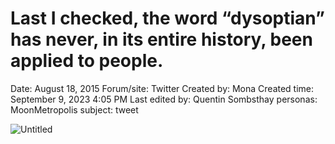 # Last I checked, the word “dysoptian” has never, in its entire history, been applied to people.

Date: August 18, 2015
Forum/site: Twitter
Created by: Mona
Created time: September 9, 2023 4:05 PM
Last edited by: Quentin Sombsthay
personas: MoonMetropolis
subject: tweet

![Untitled](../../../Joshua%E2%80%99s%20personas%20&%20victimes%2047f302c3ee7140169d02d7ecbb1b2b4c/Rushes%20Personas%2026f0f60550004a05bb97f11a02504bf4/Tweets%20&%20Comments%20MoonMetropolis%207f2e3543d9144639b069d2928a3ce1c7/Untitled%2016.png)